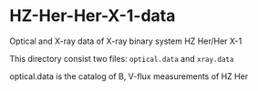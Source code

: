 # HZ-Her-Her-X-1-data
Optical and X-ray data of X-ray binary system HZ Her/Her X-1

This directory consist two files: ```optical.data``` and ```xray.data```

optical.data is the catalog of B, V-flux measurements of HZ Her
